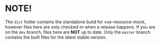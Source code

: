 # NOTE!

The `dist` folder contains the standalone build for vue-resource-mock, however files here are only checked-in when a release happens. If you are on the `dev` branch, files here are **NOT** up to date. Only the `master` branch contains the built files for the latest stable version.
